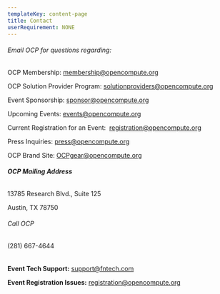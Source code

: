 ```yaml
---
templateKey: content-page
title: Contact
userRequirement: NONE
---
```

###### Email OCP for questions regarding:

OCP Membership: [](mailto:membership@opencompute.org)[membership@opencompute.org](mailto:membership@opencompute.org)

OCP Solution Provider Program: [](mailto:solutionproviders@opencompute.org)[solutionproviders@opencompute.org](mailto:solutionproviders@opencompute.org)

Event Sponsorship: [](mailto:sponsor@opencompute.org)[sponsor@opencompute.org](mailto:sponsor@opencompute.org)

Upcoming Events: [](mailto:events@opencompute.org)[events@opencompute.org](mailto:events@opencompute.org)

Current Registration for an Event:  [](mailto:registration@opencompute.org)[registration@opencompute.org](mailto:registration@opencompute.org)

Press Inquiries: [](mailto:press@opencompute.org)[press@opencompute.org](mailto:press@opencompute.org)

OCP Brand Site: [](mailto:OCPgear@opencompute.org)[OCPgear@opencompute.org](mailto:OCPgear@opencompute.org)

######  **OCP Mailing Address**

13785 Research Blvd., Suite 125

Austin, TX 78750

###### Call OCP

(281) 667-4644\
\
**\
Event Tech Support:** [](mailto:support@fntech.com)[support@fntech.com](mailto:support@fntech.com)

**Event Registration Issues:** [](mailto:registration@opencompute.org)[registration@opencompute.org](mailto:registration@opencompute.org)